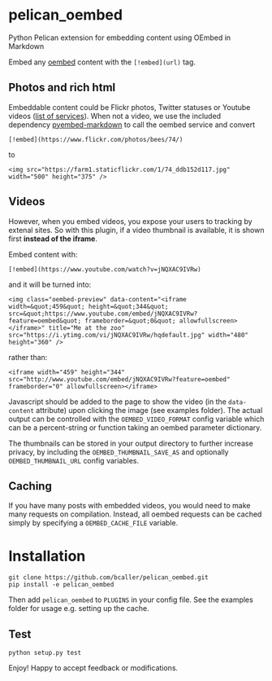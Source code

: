 # pelican_oembed
Python Pelican extension for embedding content using OEmbed in Markdown

Embed any [oembed](http://www.oembed.com/) content with the `[!embed](url)` tag.

## Photos and rich html

Embeddable content could be Flickr photos, Twitter statuses or Youtube videos ([list of services](http://www.oembed.com/)).
When not a video, we use the included dependency [pyembed-markdown](https://github.com/pyembed/pyembed-markdown) to call the oembed service and convert
```
[!embed](https://www.flickr.com/photos/bees/74/)
```
to
```
<img src="https://farm1.staticflickr.com/1/74_ddb152d117.jpg" width="500" height="375" />
```

## Videos

However, when you embed videos, you expose your users to tracking by extenal sites.
So with this plugin, if a video thumbnail is available, it is shown first **instead of the iframe**.

Embed content with:

```
[!embed](https://www.youtube.com/watch?v=jNQXAC9IVRw)
```

and it will be turned into:

```
<img class="oembed-preview" data-content="<iframe width=&quot;459&quot; height=&quot;344&quot; src=&quot;https://www.youtube.com/embed/jNQXAC9IVRw?feature=oembed&quot; frameborder=&quot;0&quot; allowfullscreen></iframe>" title="Me at the zoo" src="https://i.ytimg.com/vi/jNQXAC9IVRw/hqdefault.jpg" width="480" height="360" />
```

rather than:

```
<iframe width="459" height="344" src="http://www.youtube.com/embed/jNQXAC9IVRw?feature=oembed" frameborder="0" allowfullscreen></iframe>
```

Javascript should be added to the page to show the video (in the `data-content` attribute) upon clicking the image (see examples folder).
The actual output can be controlled with the `OEMBED_VIDEO_FORMAT` config variable which can be a percent-string or function taking an oembed parameter dictionary.


The thumbnails can be stored in your output directory to further increase privacy, by including the `OEMBED_THUMBNAIL_SAVE_AS` and optionally `OEMBED_THUMBNAIL_URL` config variables.

## Caching

If you have many posts with embedded videos, you would need to make many requests on compilation.
Instead, all oembed requests can be cached simply by specifying a `OEMBED_CACHE_FILE` variable.

# Installation

```
git clone https://github.com/bcaller/pelican_oembed.git
pip install -e pelican_oembed
```

Then add `pelican_oembed` to `PLUGINS` in your config file. See the examples folder for usage e.g. setting up the cache.

## Test
`python setup.py test` 

Enjoy! Happy to accept feedback or modifications.
